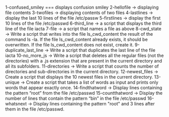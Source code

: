 1-confused_smiley === displays confusion smiley
2-hellofile -> displaying file contents
3-twofiles -> displaying contents of two files
4-lastlines -> display the last 10 lines of the file /etc/passw
5-firstlines -> display the first 10 lines of the file /etc/passwd
6-third_line -> a script that displays the third line of the file iacta
7-file -> a script that names a file as above
8-cwd_state -> Write a script that writes into the file ls_cwd_content the result of the command ls -la. If the file ls_cwd_content already exists, it should be overwritten. If the file ls_cwd_content does not exist, create it.
9-duplicate_last_line -> Write a script that duplicates the last line of the file iacta
10-no_more_js -> Write a script that deletes all the regular files (not the directories) with a .js extension that are present in the current directory and all its subfolders.
11-directories -> Write a script that counts the number of directories and sub-directories in the current directory.
12-newest_files -> Create a script that displays the 10 newest files in the current directory.
13-unique -> Create a script that takes a list of words as input and prints only words that appear exactly once.
14-findthatword -> Display lines containing the pattern “root” from the file /etc/passwd
15-countthatword -> Display the number of lines that contain the pattern “bin” in the file /etc/passwd
16-whatsnext -> Display lines containing the pattern "root" and 3 lines after them in the file /etc/passwd.
